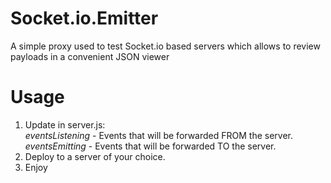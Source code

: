 # Socket.io.Emitter
A simple proxy used to test Socket.io based servers which allows to review payloads in a convenient JSON viewer

# Usage

1. Update in server.js:<br/>
*eventsListening* - Events that will be forwarded FROM the server.<br/>
*eventsEmitting* - Events that will be forwarded TO the server.<br/>
2. Deploy to a server of your choice.<br/>
3. Enjoy
